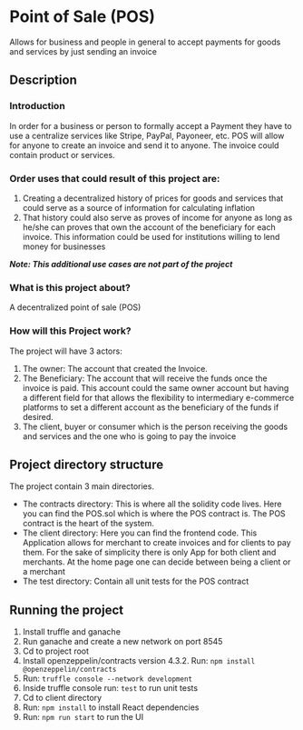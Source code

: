 # Point of Sale (POS)
Allows for business and people in general to accept payments for goods and services by just sending an invoice 

## Description
### Introduction
In order for a business or person to formally accept a Payment they have to use a centralize services like Stripe, PayPal, Payoneer, etc. POS will allow for anyone to create an invoice and send it to anyone. The invoice could contain product or services.

### Order uses that could result of this project are: 
1. Creating a decentralized history of prices for goods and services that could serve as a source of information for calculating inflation
2. That history could also serve as proves of income for anyone as long as he/she can proves that own the account of the beneficiary for each invoice. This information could be used for institutions willing to lend money for businesses

***Note: This additional use cases are not part of the project***

### What is this project about?
A decentralized point of sale (POS) 

### How will this Project work?
The project will have 3 actors:
1. The owner: The account that created the Invoice.
2. The Beneficiary: The account that will receive the funds once the invoice is paid. This account could the same owner account but having a different field for that allows the flexibility to intermediary e-commerce platforms to set a different account as the beneficiary of the funds if desired.
3. The client, buyer or consumer which is the person receiving the goods and services and the one who is going to pay the invoice 


## Project directory structure
 The project contain 3 main directories.
 * The contracts directory: This is where all the solidity code lives. Here you can find the POS.sol which is where the POS contract is. The POS contract is the heart of the system.
 * The client directory: Here you can find the frontend code. This Application allows for merchant to create invoices and for clients to pay them. For the sake of simplicity there is only App for both client and merchants. At the home page one can decide between being a client or a merchant
 * The test directory: Contain all unit tests for the POS contract

 ## Running the project
 1. Install truffle and ganache
 2. Run ganache and create a new network on port 8545
 3. Cd to project root
 4. Install openzeppelin/contracts version 4.3.2. Run: `npm install @openzeppelin/contracts` 
 5. Run: `truffle console --network development`
 6. Inside truffle console run: `test` to run unit tests
 7. Cd to client directory
 8. Run: `npm install` to install React dependencies
 9. Run: `npm run start` to run the UI